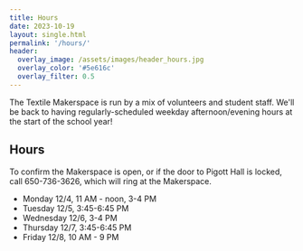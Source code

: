 ```yaml
---
title: Hours
date: 2023-10-19
layout: single.html
permalink: '/hours/'
header:
  overlay_image: /assets/images/header_hours.jpg
  overlay_color: '#5e616c'
  overlay_filter: 0.5
---
```


The Textile Makerspace is run by a mix of volunteers and student staff. We'll be back to having regularly-scheduled weekday afternoon/evening hours at the start of the school year!

## Hours

To confirm the Makerspace is open, or if the door to Pigott Hall is locked, call 650-736-3626, which will ring at the Makerspace.

- Monday 12/4, 11 AM - noon, 3-4 PM
- Tuesday 12/5, 3:45-6:45 PM
- Wednesday 12/6, 3-4 PM
- Thursday 12/7, 3:45-6:45 PM
- Friday 12/8, 10 AM - 9 PM
